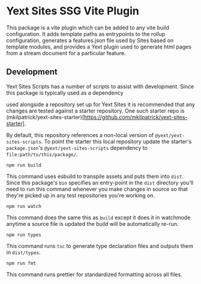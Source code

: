 # Yext Sites SSG Vite Plugin

This package is a vite plugin which can be added to any vite build configuration. It adds template
paths as entrypoints to the rollup configuration, generates a features.json file used by Sites based
on template modules, and provides a Yext plugin used to generate html pages from a stream document
for a particular feature.

## Development

Yext Sites Scripts has a number of scripts to assist with development. Since this package is
typically used as a dependency

used alongside a repository set up for Yext Sites it is recommended that any changes are tested
against a starter repository. One such starter repo is (mkilpatrick/yext-sites-starter)[https://github.com/mkilpatrick/yext-sites-starter].

By default, this repository references a non-local version of `@yext/yext-sites-scripts`. To point
the starter this local repository update the starter's `package.json`'s `@yext/yext-sites-scripts`
dependency to `file:path/to/this/package/`.

```
npm run build
```

This command uses esbuild to transpile assets and puts them into `dist`. Since this package's `bin`
specifies an entry-point in the `dist` directory you'll need to run this command whenever you make
changes in source so that they're picked up in any test repositories you're working on.

```
npm run watch
```

This command does the same this as `build` except it does it in watchmode anytime a source file is
updated the build will be automatically re-run.

```
npm run types
```

This command runs `tsc` to generate type declaration files and outputs them in `dist/types`.

```
npm run fmt
```

This command runs prettier for standardized formatting across all files.
